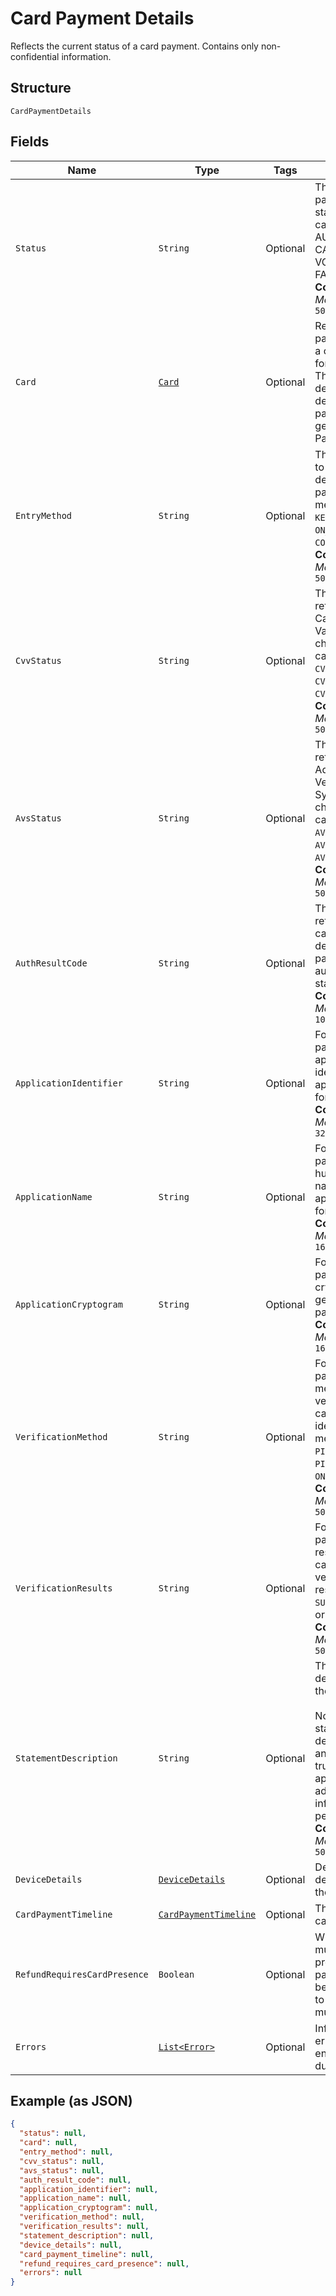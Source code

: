 
# Card Payment Details

Reflects the current status of a card payment. Contains only non-confidential information.

## Structure

`CardPaymentDetails`

## Fields

| Name | Type | Tags | Description | Getter |
|  --- | --- | --- | --- | --- |
| `Status` | `String` | Optional | The card payment's current state. The state can be AUTHORIZED, CAPTURED, VOIDED, or<br>FAILED.<br>**Constraints**: *Maximum Length*: `50` | String getStatus() |
| `Card` | [`Card`](../../doc/models/card.md) | Optional | Represents the payment details of a card to be used for payments. These<br>details are determined by the payment token generated by Web Payments SDK. | Card getCard() |
| `EntryMethod` | `String` | Optional | The method used to enter the card's details for the payment. The method can be<br>`KEYED`, `SWIPED`, `EMV`, `ON_FILE`, or `CONTACTLESS`.<br>**Constraints**: *Maximum Length*: `50` | String getEntryMethod() |
| `CvvStatus` | `String` | Optional | The status code returned from the Card Verification Value (CVV) check. The code can be<br>`CVV_ACCEPTED`, `CVV_REJECTED`, or `CVV_NOT_CHECKED`.<br>**Constraints**: *Maximum Length*: `50` | String getCvvStatus() |
| `AvsStatus` | `String` | Optional | The status code returned from the Address Verification System (AVS) check. The code can be<br>`AVS_ACCEPTED`, `AVS_REJECTED`, or `AVS_NOT_CHECKED`.<br>**Constraints**: *Maximum Length*: `50` | String getAvsStatus() |
| `AuthResultCode` | `String` | Optional | The status code returned by the card issuer that describes the payment's<br>authorization status.<br>**Constraints**: *Maximum Length*: `10` | String getAuthResultCode() |
| `ApplicationIdentifier` | `String` | Optional | For EMV payments, the application ID identifies the EMV application used for the payment.<br>**Constraints**: *Maximum Length*: `32` | String getApplicationIdentifier() |
| `ApplicationName` | `String` | Optional | For EMV payments, the human-readable name of the EMV application used for the payment.<br>**Constraints**: *Maximum Length*: `16` | String getApplicationName() |
| `ApplicationCryptogram` | `String` | Optional | For EMV payments, the cryptogram generated for the payment.<br>**Constraints**: *Maximum Length*: `16` | String getApplicationCryptogram() |
| `VerificationMethod` | `String` | Optional | For EMV payments, the method used to verify the cardholder's identity. The method can be<br>`PIN`, `SIGNATURE`, `PIN_AND_SIGNATURE`, `ON_DEVICE`, or `NONE`.<br>**Constraints**: *Maximum Length*: `50` | String getVerificationMethod() |
| `VerificationResults` | `String` | Optional | For EMV payments, the results of the cardholder verification. The result can be<br>`SUCCESS`, `FAILURE`, or `UNKNOWN`.<br>**Constraints**: *Maximum Length*: `50` | String getVerificationResults() |
| `StatementDescription` | `String` | Optional | The statement description sent to the card networks.<br><br>Note: The actual statement description varies and is likely to be truncated and appended with<br>additional information on a per issuer basis.<br>**Constraints**: *Maximum Length*: `50` | String getStatementDescription() |
| `DeviceDetails` | [`DeviceDetails`](../../doc/models/device-details.md) | Optional | Details about the device that took the payment. | DeviceDetails getDeviceDetails() |
| `CardPaymentTimeline` | [`CardPaymentTimeline`](../../doc/models/card-payment-timeline.md) | Optional | The timeline for card payments. | CardPaymentTimeline getCardPaymentTimeline() |
| `RefundRequiresCardPresence` | `Boolean` | Optional | Whether the card must be physically present for the payment to<br>be refunded.  If set to `true`, the card must be present. | Boolean getRefundRequiresCardPresence() |
| `Errors` | [`List<Error>`](../../doc/models/error.md) | Optional | Information about errors encountered during the request. | List<Error> getErrors() |

## Example (as JSON)

```json
{
  "status": null,
  "card": null,
  "entry_method": null,
  "cvv_status": null,
  "avs_status": null,
  "auth_result_code": null,
  "application_identifier": null,
  "application_name": null,
  "application_cryptogram": null,
  "verification_method": null,
  "verification_results": null,
  "statement_description": null,
  "device_details": null,
  "card_payment_timeline": null,
  "refund_requires_card_presence": null,
  "errors": null
}
```

